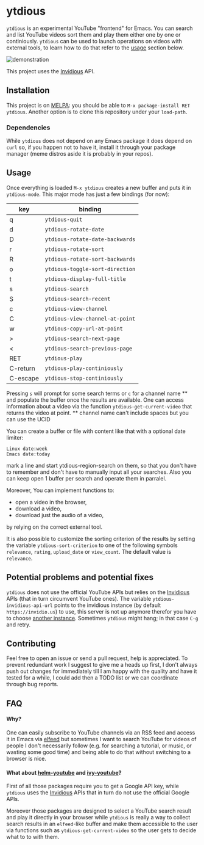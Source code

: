 # ytdious
`ytdious` is an experimental YouTube "frontend" for Emacs. You can search and list YouTube videos sort them and play them either one by one or continiously. `ytdious` can be used to launch operations on videos with external tools, to learn how to do that refer to the [usage](#usage) section below.

![demonstration](pic/demonstration.gif)

This project uses the [Invidious](https://github.com/omarroth/invidious) API.

## Installation
This project is on [MELPA](https://melpa.org/): you should be able to `M-x package-install RET ytdious`. Another option is to clone this repository under your `load-path`.

### Dependencies
While `ytdious` does not depend on any Emacs package it does depend on `curl` so, if you happen not to have it, install it through your package manager (meme distros aside it is probably in your repos).

## Usage
Once everything is loaded `M-x ytdious` creates a new buffer and puts it in `ytdious-mode`. This major mode has just a few bindings (for now):

| key                 | binding                         |
|---------------------|---------------------------------|
| <key>q</key>        | `ytdious-quit`                  |
| <key>d</key>        | `ytdious-rotate-date`           |
| <key>D</key>        | `ytdious-rotate-date-backwards` |
| <key>r</key>        | `ytdious-rotate-sort`           |
| <key>R</key>        | `ytdious-rotate-sort-backwards` |
| <key>o</key>        | `ytdious-toggle-sort-direction` |
| <key>t</key>        | `ytdious-display-full-title`    |
| <key>s</key>        | `ytdious-search`                |
| <key>S</key>        | `ytdious-search-recent`         |
| <key>c</key>        | `ytdious-view-channel`          |
| <key>C</key>        | `ytdious-view-channel-at-point` |
| <key>w</key>        | `ytdious-copy-url-at-point`     |
| <key>></key>        | `ytdious-search-next-page`      |
| <key><</key>        | `ytdious-search-previous-page`  |
| <key>RET</key>      | `ytdious-play`                  |
| <key>C-return</key> | `ytdious-play-continiously`     |
| <key>C-escape</key> | `ytdious-stop-continiously`     |

Pressing `s` will prompt for some search terms or `c` for a channel name ** and populate the buffer once the results are available. One can access information about a video via the function `ytdious-get-current-video` that returns the video at point.
** channel name can't include spaces but you can use the UCID

You can create a buffer or file with content like that with a optional date limiter:
```
Linux date:week
Emacs date:today
```

mark a line and start ytdious-region-search on them, so that you don't have to remember and don't have to manually input all your searches. Also you can keep open 1 buffer per search and operate them in parralel.

Moreover, You can implement functions to:
- open a video in the browser,
- download a video,
- download just the audio of a video,

by relying on the correct external tool.

It is also possible to customize the sorting criterion of the results by setting the variable `ytdious-sort-criterion` to one of the following symbols `relevance`, `rating`, `upload_date` or `view_count`.
The default value is `relevance`.

## Potential problems and potential fixes
`ytdious` does not use the official YouTube APIs but relies on the [Invidious](https://github.com/omarroth/invidious) APIs (that in turn circumvent YouTube ones). The variable `ytdious-invidious-api-url` points to the invidious instance (by default `https://invidio.us`) to use, this server is not up anymore therefor you have to choose [another instance](https://github.com/omarroth/invidious#invidious-instances). Sometimes `ytdious` might hang; in that case `C-g` and retry.

## Contributing
Feel free to open an issue or send a pull request, help is appreciated.
To prevent redundant work I suggest to give me a heads up first, I don't always push out changes for immediately till I am happy with the quality and have it tested for a while, I could add then a TODO list or we can coordinate through bug reports.

## FAQ

#### Why?
One can easily subscribe to YouTube channels via an RSS feed and access it in Emacs via [elfeed](https://github.com/skeeto/elfeed/) but sometimes I want to search YouTube for videos of people I don't necessarily follow (e.g. for searching a tutorial, or music, or wasting some good time) and being able to do that without switching to a browser is nice.

#### What about [helm-youtube](https://github.com/maximus12793/helm-youtube) and [ivy-youtube](https://github.com/squiter/ivy-youtube)?
First of all those packages require you to get a Google API key, while `ytdious` uses the [Invidious](https://github.com/omarroth/invidious) APIs that in turn do not use the official Google APIs.

Moreover those packages are designed to select a YouTube search result and play it directly in your browser while `ytdious` is really a way to collect search results in an `elfeed`-like buffer and make them accessible to the user via functions such as `ytdious-get-current-video` so the user gets to decide what to to with them.
